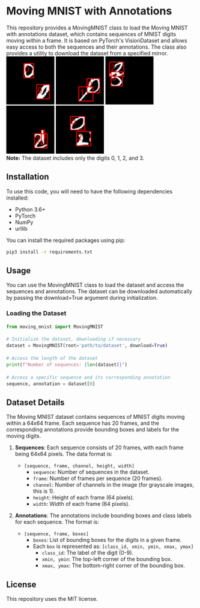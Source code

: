 # Moving MNIST with Annotations
This repository provides a MovingMNIST class to load the Moving MNIST with annotations dataset, which contains sequences of MNIST digits moving within a frame. It is based on PyTorch's VisionDataset and allows easy access to both the sequences and their annotations. The class also provides a utility to download the dataset from a specified mirror.    
![Alt text](images/seq0.gif)
![Alt text](images/seq1.gif)
![Alt text](images/seq2.gif)
![Alt text](images/seq3.gif)
![Alt text](images/seq4.gif)    
**Note:** The dataset includes only the digits 0, 1, 2, and 3.

## Installation
To use this code, you will need to have the following dependencies installed:
* Python 3.6+
* PyTorch
* NumPy
* urllib

You can install the required packages using pip:

```bash
pip3 install -r requirements.txt
```
    
    
## Usage
You can use the MovingMNIST class to load the dataset and access the sequences and annotations. The dataset can be downloaded automatically by passing the download=True argument during initialization.
    
### Loading the Dataset
```python
from moving_mnist import MovingMNIST

# Initialize the dataset, downloading if necessary
dataset = MovingMNIST(root='path/to/dataset', download=True)

# Access the length of the dataset
print(f"Number of sequences: {len(dataset)}")

# Access a specific sequence and its corresponding annotation
sequence, annotation = dataset[0]
```
    

## Dataset Details
The Moving MNIST dataset contains sequences of MNIST digits moving within a 64x64 frame. Each sequence has 20 frames, and the corresponding annotations provide bounding boxes and labels for the moving digits.

1. **Sequences**: Each sequence consists of 20 frames, with each frame being 64x64 pixels. The data format is:
    * ```[sequence, frame, channel, height, width]```
        * ```sequence```: Number of sequences in the dataset.
        * ```frame```: Number of frames per sequence (20 frames).
        * ```channel```: Number of channels in the image (for grayscale images, this is 1).
        * ```height```: Height of each frame (64 pixels).
        * ```width```: Width of each frame (64 pixels).

2. **Annotations**: The annotations include bounding boxes and class labels for each sequence. The format is:
    * ```[sequence, frame, boxes]```
        * ```boxes```: List of bounding boxes for the digits in a given frame.
        * Each ```box``` is represented as: ```[class_id, xmin, ymin, xmax, ymax]```
            * ```class_id```: The label of the digit (0-9).
            * ```xmin, ymin```: The top-left corner of the bounding box.
            * ```xmax, ymax```: The bottom-right corner of the bounding box.


## License
This repository uses the MIT license.